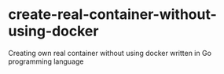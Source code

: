 # create-real-container-without-using-docker
Creating own real container without using docker written in Go programming language

